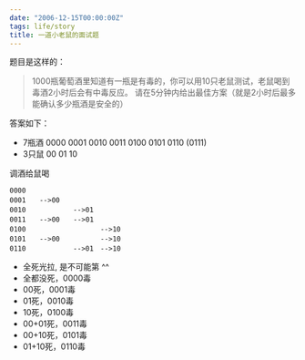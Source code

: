 ```yaml
---
date: "2006-12-15T00:00:00Z"
tags: life/story
title: 一道小老鼠的面试题
---
```


题目是这样的：
>1000瓶葡萄酒里知道有一瓶是有毒的，你可以用10只老鼠测试，老鼠喝到毒酒2小时后会有中毒反应。
>请在5分钟内给出最佳方案（就是2小时后最多能确认多少瓶酒是安全的）

答案如下：

- 7瓶酒 0000 0001 0010 0011 0100 0101 0110 (0111)
- 3只鼠 00 01 10

调酒给鼠喝

    0000
    0001　　-->00 
    0010　　　　　　　-->01
    0011　　-->00　　-->01
    0100　　　　　　　　　　　-->10
    0101　　-->00　　　　　　-->10
    0110　　　　　　　-->01　-->10

- 全死光拉, 是不可能第 ^^
- 全都没死，0000毒
- 00死，0001毒
- 01死，0010毒
- 10死，0100毒
- 00+01死，0011毒
- 00+10死，0101毒
- 01+10死，0110毒
